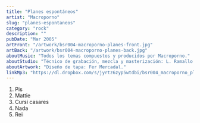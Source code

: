 ```yaml
---
title: "Planes espontáneos"
artist: "Macroporno"
slug: "planes-espontaneos"
category: "rock"
description: ""
pubDate: "Mar 2005"
artFront: "/artwork/bsr004-macroporno-planes-front.jpg"
artBack: "/artwork/bsr004-macroporno-planes-back.jpg"
aboutMusic: "Todos los temas compuestos y producidos por Macroporno."
aboutStudio: "Técnico de grabación, mezcla y masterización: L. Ramallo. Mezcla adicional y master: Fer Mercadal."
aboutArtwork: "Diseño de tapa: Fer Mercadal."
linkMp3: "https://dl.dropbox.com/s/jyrtz6zyp5wtdbi/bsr004_macroporno_planes-espontaneos.zip"
---
```


1. Pis
2. Mattie
3. Cursi casares
4. Nada
5. Rei
